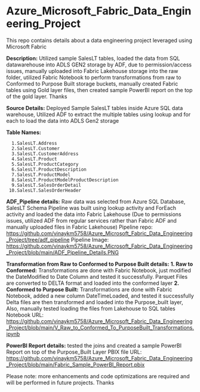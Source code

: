 # Azure_Microsoft_Fabric_Data_Engineering_Project
This repo contains details about a data engineering project leveraged using Microsoft Fabric

**Description:**
      Utilized sample SalesLT tables, loaded the data from SQL datawarehouse into ADLS GEN2 storage by ADF, due to permission/access issues, manually uploaded into Fabric Lakehouse storage into the raw folder, utilized Fabric Notebook to perform transformations from raw to Conformed to Purpose Built storage buckets, manually created Fabric tables using Gold layer files, then created sample PowerBI report on the top of the gold layer. Thanks
      
**Source Details:**
      Deployed Sample SalesLT tables inside Azure SQL data warehouse, Utilized ADF to extract the multiple tables using lookup and for each to load the data into ADLS Gen2 storage
      
**Table Names:**

      1.SalesLT.Address
      2.SalesLT.Customer
      3.SalesLT.CustomerAddress
      4.SalesLT.Product
      5.SalesLT.ProductCategory
      6.SalesLT.ProductDescription
      7.SalesLT.ProductModel
      8.SalesLT.ProductModelProductDescription
      9.SalesLT.SalesOrderDetail
     10.SalesLT.SalesOrderHeader

**ADF_Pipeline details:** 
      Raw data was selected from Azure SQL Database, SalesLT Schema
      Pipeline was built using lookup activity and ForEach activity and loaded the data into Fabric Lakehouse (Due to permissions issues, utilized ADF from regular services rather than Fabric ADF and manually uploaded files in Fabric Lakehouse)
Pipeline repo: https://github.com/vinaykm5758/Azure_Microsoft_Fabric_Data_Engineering_Project/tree/adf_pipeline
Pipeline Image: https://github.com/vinaykm5758/Azure_Microsoft_Fabric_Data_Engineering_Project/blob/main/ADF_Pipeline_Details.PNG
      
**Transformation from Raw to Conformed to Purpose Built details:**
**1. Raw to Conformed:**
      Transformations are done with Fabric Notebook, just modified the DateModified to Date Column and tested it successfully.
      Parquet Files are converted to DELTA format and loaded into the conformed layer
**2. Conformed to Purpose Built:**
      Transformations are done with Fabric Notebook, added a new column DateTimeLoaded, and tested it successfully
      Delta files are then transformed and loaded into the Purpose_built layer, Also, manually tested loading the files from Lakehouse to SQL tables
Notebook URL: https://github.com/vinaykm5758/Azure_Microsoft_Fabric_Data_Engineering_Project/blob/main/V_Raw_to_Conformed_To_PurposeBuilt_Transformations.ipynb

**PowerBI Report details:** tested the joins and created a sample PowerBI Report on top of the Purpose_Built Layer
PBIX file URL: https://github.com/vinaykm5758/Azure_Microsoft_Fabric_Data_Engineering_Project/blob/main/Fabric_Sample_PowerBI_Report.pbix


Please note: more enhancements and code optimizations are required and will be performed in future projects. Thanks

